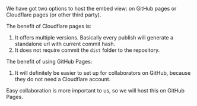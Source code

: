 We have got two options to host the embed view: on GitHub pages or
Cloudflare pages (or other third party).

The benefit of Cloudflare pages is:

1. It offers multiple versions. Basically every publish will generate
   a standalone url with current commit hash.
2. It does not require commit the `dist` folder to the repository.

The benefit of using GitHub Pages:

1. It will definitely be easier to set up for collaborators on GitHub,
   because they do not need a Cloudflare account.

Easy collaboration is more important to us, so we will host this on
GitHub Pages.
